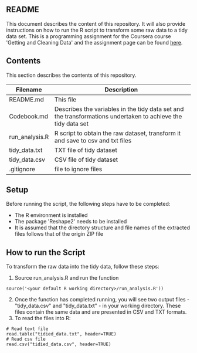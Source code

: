 ## README

This document describes the content of this repository. It will also provide instructions on how to run the R script to transform some raw data to a tidy data set. This is a programming assignment for the Coursera course 'Getting and Cleaning Data' and the assignment page can be found [here](https://www.coursera.org/learn/data-cleaning/peer/FIZtT/getting-and-cleaning-data-course-project).

## Contents

This section describes the contents of this repository.

| Filename | Description |
|---------|---------|
|README.md| This file|
|Codebook.md| Describes the variables in the tidy data set and the transformations undertaken to achieve the tidy data set|
| run_analysis.R | R script to obtain the raw dataset, transform it and save to csv and txt files |
| tidy_data.txt | TXT file of tidy dataset|
| tidy_data.csv | CSV file of tidy dataset |
| .gitignore | file to ignore files |

## Setup
Before running the script, the following steps have to be completed:

* The R environment is installed
* The package 'Reshape2' needs to be installed
* It is assumed that the directory structure and file names of the extracted files follows that of the origin ZIP file

## How to run the Script
To transform the raw data into the tidy data, follow these steps:

1. Source run_analysis.R and run the function
```
source('<your default R working directory>/run_analysis.R'))
```
2. Once the function has completed running, you will see two output files - "tidy_data.csv" and "tidy_data.txt" - in your working directory. These files contain the same data and are presented in CSV and TXT formats.
3. To read the files into R:
```
# Read text file
read.table("tidied_data.txt", header=TRUE)
# Read csv file
read.csv("tidied_data.csv", header=TRUE)
```